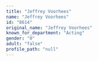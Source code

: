 ```yaml
---
title: "Jeffrey Voorhees"
name: "Jeffrey Voorhees"
id: "8614"
original_name: "Jeffrey Voorhees"
known_for_department: "Acting"
gender: "0"
adult: "false"
profile_path: "null"
---
```

